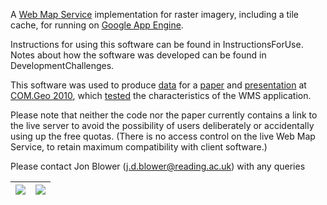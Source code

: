 A [Web Map Service](http://www.opengeospatial.org/standards/wms) implementation for raster imagery, including a tile cache, for running on [Google App Engine](http://code.google.com/appengine/).

Instructions for using this software can be found in InstructionsForUse.  Notes about how the software was developed can be found in DevelopmentChallenges.

This software was used to produce [data](http://gae-wms.googlecode.com/files/Results%20for%20COM.Geo%202010%20paper.zip) for a [paper](http://gae-wms.googlecode.com/files/Blower%20WMS%20on%20GAE%20camera-ready.doc) and [presentation](http://code.google.com/p/gae-wms/downloads/detail?name=Blower_GAE_Com_Geo_2010.ppt) at [COM.Geo 2010](http://www.com-geo.org/), which [tested](TestEnvironment.md) the characteristics of the WMS application.

Please note that neither the code nor the paper currently contains a link to the live server to avoid the possibility of users deliberately or accidentally using up the free quotas.  (There is no access control on the live Web Map Service, to retain maximum compatibility with client software.)

Please contact Jon Blower (j.d.blower@reading.ac.uk) with any queries

|[![](http://www.resc.reading.ac.uk/images/new_logo_72dpi_web.png)](http://www.resc.reading.ac.uk)|[![](http://code.google.com/appengine/images/appengine_lowres.gif)](http://code.google.com/appengine/)|
|:------------------------------------------------------------------------------------------------|:-----------------------------------------------------------------------------------------------------|